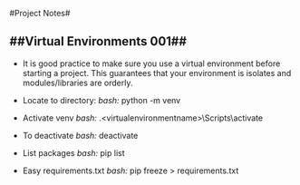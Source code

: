 #Project Notes#

##Virtual Environments 001##
------------------------------
- It is good practice to make sure you use a virtual environment before starting a project.
This guarantees that your environment is isolates and modules/libraries are orderly.

- Locate to directory: *bash:* python -m venv <virtualenvname>
- Activate venv *bash:* .\<virtualenvironmentname>\Scripts\activate
- To deactivate *bash:* deactivate
- List packages *bash:* pip list
- Easy requirements.txt *bash:* pip freeze > requirements.txt

